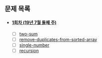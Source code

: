 ## 문제 목록
 - #### [1회차 (19년 7월 둘째 주)](https://github.com/luna-young/LearnAlgorithm/blob/master/문제풀이/JulyWeek2.md)
    - [ ] [two-sum](https://leetcode.com/problems/two-sum/description/)
    - [ ] [remove-duplicates-from-sorted-array](https://leetcode.com/problems/remove-duplicates-from-sorted-array/description/)
    - [ ] [single-number](https://leetcode.com/problems/single-number/description/)
    - [ ] [recursion](https://www.acmicpc.net/problem/1074)
